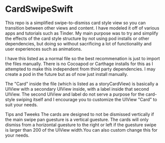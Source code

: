 # CardSwipeSwift
This repo is a simplified swipe-to-dismiss card style view so you can transition between other views and content. I have modeled it off of various apps and tutorials such as Tinder. My main purpose was to try and simplify the effects of the card style structure by not using pod installs or other dependencies, but doing so without sacrificing a lot of functionality and user experiences such as animations.

I have this listed as a normal file so the best recommenation is just to import the files manually. There is no Cocoapod or Carthage installs for this as I attempted to make this independent from third party dependencies. I may create a pod in the future but as of now just install manually.

The "Card" inside the file (which is listed as a storyCardView) is basically a UIView with a secondary UIView inside, with a label inside that second UIView. The second UIView and label do not serve a purpose for the card-style swiping itself and I encourage you to customize the UIView "Card" to suit your needs.

Tips and Tweeks
The cards are designed to not be dismissed vertically if the main swipe pan guesture is a vertical guesture. The cards will only dismiss from a horizontal guesture to the right or left if the guesture swipe is larger than 200 of the UIView width.You can also custom change this for your needs.
